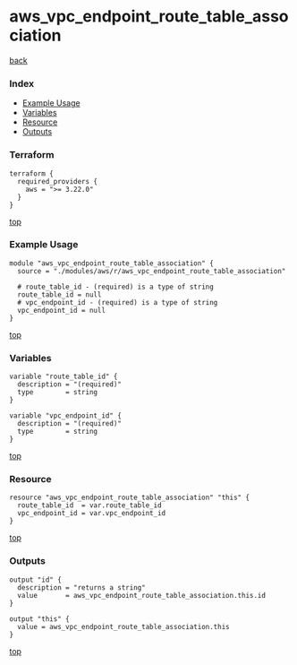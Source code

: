 # aws_vpc_endpoint_route_table_association

[back](../aws.md)

### Index

- [Example Usage](#example-usage)
- [Variables](#variables)
- [Resource](#resource)
- [Outputs](#outputs)

### Terraform

```hcl
terraform {
  required_providers {
    aws = ">= 3.22.0"
  }
}
```

[top](#index)

### Example Usage

```hcl
module "aws_vpc_endpoint_route_table_association" {
  source = "./modules/aws/r/aws_vpc_endpoint_route_table_association"

  # route_table_id - (required) is a type of string
  route_table_id = null
  # vpc_endpoint_id - (required) is a type of string
  vpc_endpoint_id = null
}
```

[top](#index)

### Variables

```hcl
variable "route_table_id" {
  description = "(required)"
  type        = string
}

variable "vpc_endpoint_id" {
  description = "(required)"
  type        = string
}
```

[top](#index)

### Resource

```hcl
resource "aws_vpc_endpoint_route_table_association" "this" {
  route_table_id  = var.route_table_id
  vpc_endpoint_id = var.vpc_endpoint_id
}
```

[top](#index)

### Outputs

```hcl
output "id" {
  description = "returns a string"
  value       = aws_vpc_endpoint_route_table_association.this.id
}

output "this" {
  value = aws_vpc_endpoint_route_table_association.this
}
```

[top](#index)